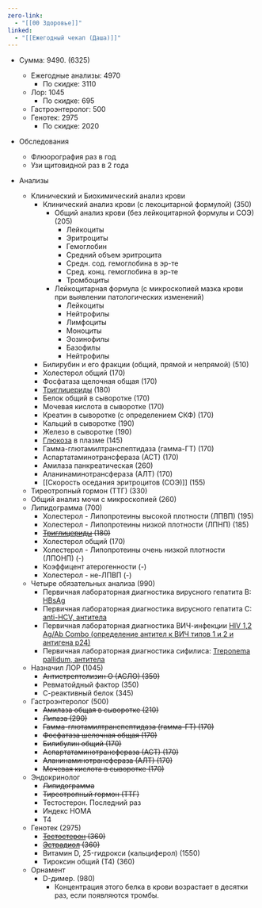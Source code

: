 ```yaml
---
zero-link:
  - "[[00 Здоровье]]"
linked:
  - "[[Ежегодный чекап (Даша)]]"
---
```

- Сумма: 9490. (6325)
	- Ежегодные анализы: 4970
		- По скидке: 3110
	- Лор: 1045
		- По скидке: 695
	- Гастроэнтеролог: 500
	- Генотек: 2975
		- По скидке: 2020

- Обследования
	- Флюорография раз в год
	- Узи щитовидной раз в 2 года
- Анализы
	- Клинический и Биохимический анализ крови
		- Клинический анализ крови (с лекоцитарной формулой) (350)
			- Общий анализ крови (без лейкоцитарной формулы и СОЭ) (205)
				- Лейкоциты
				- Эритроциты
				- Гемоглобин
				- Средний объем эритроцита
				- Средн. сод. гемоглобина в эр-те
				- Сред. конц. гемоглобина в эр-те
				- Тромбоциты
			- Лейкоцитарная формула (с микроскопией мазка крови при выявлении патологических изменений)
				- Лейкоциты
				- Нейтрофилы
				- Лимфоциты
				- Моноциты
				- Эозинофилы
				- Базофилы
				- Нейтрофилы
		- Билирубин и его фракции (общий, прямой и непрямой) (510)
		- Холестерол общий (170)
		- Фосфатаза щелочная общая (170)
		- [Триглицериды](Триглицериды.md) (180)
		- Белок общий в сыворотке (170)
		- Мочевая кислота в сыворотке (170)
		- Креатин в сыворотке (с определением СКФ) (170)
		- Кальций в сыворотке (190)
		- Железо в сыворотке (190)
		- [Глюкоза](Глюкоза.md) в плазме (145)
		- Гамма-глютамилтранспептидаза (гамма-ГТ) (170)
		- Аспартатаминотрансфераза (АСТ) (170)
		- Амилаза панкреатическая (260)
		- Аланинаминотрансфераза (АЛТ) (170)
		- [[Скорость оседания эритроцитов (СОЭ)]] (155)
	- Тиреотропный гормон (ТТГ) (330)
	- Общий анализ мочи с микроскопией (260)
	- Липидограмма (700)
		- Холестерол - Липопротеины высокой плотности (ЛПВП) (195)
		- Холестерол - Липопротеины низкой плотности (ЛПНП) (185)
		- ~~[Триглицериды](Триглицериды.md) (180)~~
		- Холестерол общий (170)
		- Холестерол - Липопротеины очень низкой плотности (ЛПОНП) (-)
		- Коэффицент атерогенности (-)
		- Холестерол - не-ЛПВП (-)
	- Четыре обязательных анализа (990)
		- Первичная лабораторная диагностика вирусного гепатита В: [HBsAg](http://www.helix.ru/catalog/item/07-025)
		- Первичная лабораторная диагностика вирусного гепатита С: [anti-HCV, антитела](http://www.helix.ru/catalog/item/07-009)
		- Первичная лабораторная диагностика ВИЧ-инфекции [HIV 1,2 Ag/Ab Combo (определение антител к ВИЧ типов 1 и 2 и антигена p24)](http://www.helix.ru/catalog/item/07-032)
		- Первичная лабораторная диагностика сифилиса: [Treponema pallidum, антитела](http://www.helix.ru/catalog/item/07-049)
	- Назначил ЛОР (1045)
		- ~~Антистрептолизин О (АСЛО) (350)~~
		- Ревматойдный фактор (350)
		- С-реактивный белок (345)
	- Гастроэнтеролог (500)
		- ~~Амилаза общая в сыворотке (210)~~
		- ~~Липаза (290)~~
		- ~~Гамма-глютамилтранспептидаза (гамма-ГТ) (170)~~
		- ~~Фосфатаза шелочная общая (170)~~
		- ~~Билибулин общий (170)~~
		- ~~Аспартатаминотрансфераза (АСТ) (170)~~
		- ~~Аланинаминотрансфераза (АЛТ) (170)~~
		- ~~Мочевая кислота в сыворотке (170)~~
	- Эндокринолог
		- ~~Липидограмма~~
		- ~~Тиреотропный гормон (ТТГ)~~
		- Тестостерон. Последний раз
		- Индекс НОМА
		- Т4
	- Генотек (2975)
		- ~~[Тестостерон](Тестостерон.md) (360)~~
		- ~~[Эстрадиол](Эстрадиол.md) (360)~~
		- Витамин D, 25-гидрокси (кальциферол) (1550)
		- Тироксин общий (Т4) (360)
	- Орнамент
		- D-димер. (980)
			- Концентрация этого белка в крови возрастает в десятки раз, если появляются тромбы.